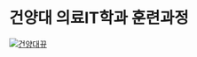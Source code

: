 <h1>건양대 의료IT학과 훈련과정</h1>
<div>
  <a href="https://www.konyang.ac.kr/kor.do" target="_blank">
  <img src="https://www.konyang.ac.kr/images/kor/sub01/KYU-Character.jpg" alt="건양대뀨"/></a>
</div>
